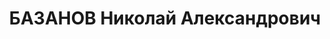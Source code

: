 ---
title: БАЗАНОВ Николай Александрович
description: 'Род. в 1909, Ярославская губ., ст. Шестихино, русский, б/п. Проживал:
  г. Туапсе, ж/д - 15. Сварщик на ж/д ст.Туапсе.

  Обв. в том, что был активным участником к/р троцкистской террористической организации.
  Приговор: ВК ВС СССР, 19.12.1937 – к 15 годам ИТЛ.

  Реабилитирован ВК ВС СССР 01.09.1956'
---